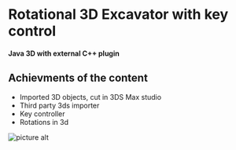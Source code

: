 # Rotational 3D Excavator with key control

#### Java 3D with external C++ plugin  ####


## Achievments of the content

* Imported 3D objects, cut in 3DS Max studio
* Third party 3ds importer
* Key controller 
* Rotations in 3d

![picture alt](http://www.cloudinfo.biz/links/J3DCrane.PNG "Content")

